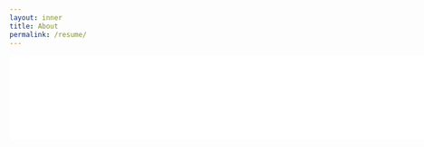 ```yaml
---
layout: inner
title: About
permalink: /resume/
---
```

<embed src="/img/Johnas-Wong-Resume.pdf" type="application/pdf" width="900">